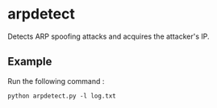 # arpdetect
Detects ARP spoofing attacks and acquires the attacker's IP.

## Example
Run the following command :
```
python arpdetect.py -l log.txt
```
